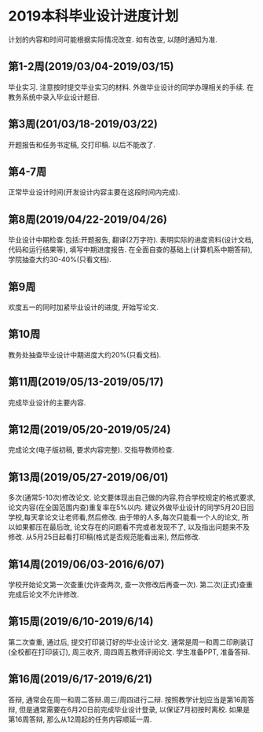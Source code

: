# 2019本科毕业设计进度计划

计划的内容和时间可能根据实际情况改变. 如有改变, 以随时通知为准.
## 第1-2周(2019/03/04-2019/03/15) 
毕业实习. 注意按时提交毕业实习的材料. 外做毕业设计的同学办理相关的手续. 在教务系统中录入毕业设计题目.
## 第3周(201/03/18-2019/03/22) 
开题报告和任务书定稿, 交打印稿. 以后不能改了.
## 第4-7周
正常毕业设计时间(开发设计内容主要在这段时间内完成).
## 第8周(2019/04/22-2019/04/26)
毕业设计中期检查.包括:开题报告, 翻译(2万字符). 表明实际的进度资料(设计文档, 代码和运行结果等), 填写中期进度报告. 在全面自查的基础上(计算机系中期答辩), 学院抽查大约30-40%(只看文档).
## 第9周
欢度五一的同时加紧毕业设计的进度, 开始写论文.
## 第10周
教务处抽查毕业设计中期进度大约20%(只看文档).
## 第11周(2019/05/13-2019/05/17)
完成毕业设计的主要内容.
## 第12周(2019/05/20-2019/05/24)
完成论文(电子版初稿, 要求内容完整). 交指导教师检查.
## 第13周(2019/05/27-2019/06/01)
多次(通常5-10次)修改论文. 论文要体现出自己做的内容,符合学校规定的格式要求, 论文内容(在全国范围内查)重复率在5%以内. 建议外做毕业设计的同学5月20日回学校,每天拿论文让老师看,然后修改. 由于带的人多,每次只能看一个人的论文, 所以如果都压在最后改, 论文存在的问题看不完或者发现不了, 以及指出问题来不及修改. 从5月25日起看打印稿(格式是否规范能看出来), 然后修改.
## 第14周(2019/06/03-2016/6/07)
学校开始论文第一次查重(允许查两次, 查一次修改后再查一次). 第二次(正式)查重完成后论文不允许修改.
## 第15周(2019/6/10-2019/6/14)
第二次查重, 通过后, 提交打印装订好的毕业设计论文. 通常是周一和周二印刷装订(全校都在打印装订), 周三收齐, 周四周五教师评阅论文. 学生准备PPT, 准备答辩.
## 第16周(2019/6/17-2019/6/21)
答辩, 通常会在周一和周二答辩.周三/周四进行二辩.
按照教学计划应当是第16周答辩, 但是通常需要在6月20日前完成毕业设计登录, 以保证7月初按时离校. 如果是第16周答辩, 那么从12周起的任务内容顺延一周.
